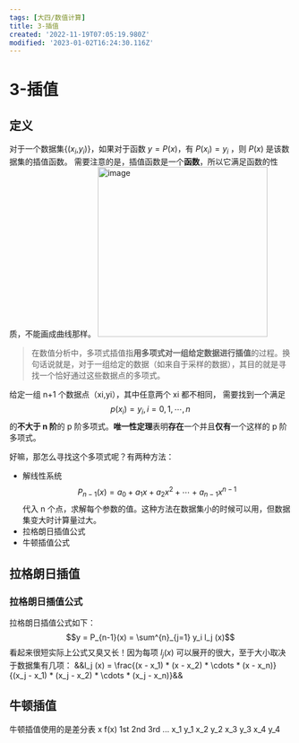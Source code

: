 ```yaml
---
tags: [大四/数值计算]
title: 3-插值
created: '2022-11-19T07:05:19.980Z'
modified: '2023-01-02T16:24:30.116Z'
---
```


# 3-插值
## 定义
对于一个数据集{($x_i$,$y_i$)}，如果对于函数 $y = P(x)$，有 $P(x_i) = y_i$ ，则 $P(x)$ 是该数据集的插值函数。
需要注意的是，插值函数是一个**函数**，所以它满足函数的性质，不能画成曲线那样。
<img src="https://tvax3.sinaimg.cn/large/006UcwnJgy1h8agmwnmlwj308f048q33.jpg" alt="image" width="303" data-width="303" data-height="152">

> 在数值分析中，多项式插值指**用多项式对一组给定数据进行插值**的过程。换句话说就是，对于一组给定的数据（如来自于采样的数据），其目的就是寻找一个恰好通过这些数据点的多项式。

给定一组 n+1 个数据点（xi,yi），其中任意两个 xi 都不相同， 需要找到一个满足
$$p(x_{i})=y_{i}, i=0, 1, \cdots , n$$
的**不大于 n 阶**的 p 阶多项式。**唯一性定理**表明**存在**一个并且**仅有**一个这样的 p 阶多项式。

好嘛，那怎么寻找这个多项式呢？有两种方法：
- 解线性系统
$$P_{n−1}(x) = a_0 + a_1 x + a_2 x^2 + \cdots + a_{n−1}x^{n−1}$$
代入 n 个点，求解每个参数的值。这种方法在数据集小的时候可以用，但数据集变大时计算量过大。
- 拉格朗日插值公式
- 牛顿插值公式

## 拉格朗日插值
### 拉格朗日插值公式
拉格朗日插值公式如下：
$$y = P_{n-1}(x) = \sum^{n}_{j=1} y_i l_j (x)$$
看起来很短实际上公式又臭又长！因为每项 $l_j (x)$ 可以展开的很大，至于大小取决于数据集有几项：
&&l_j (x) = \frac{(x - x_1) * (x - x_2)  * \cdots * (x - x_n)}{(x_j - x_1) * (x_j - x_2) * \cdots * (x_j - x_n)}&&

## 牛顿插值
牛顿插值使用的是差分表
x  f(x)  1st  2nd  3rd ...
x_1 y_1 
x_2 y_2
x_3 y_3
x_4 y_4
